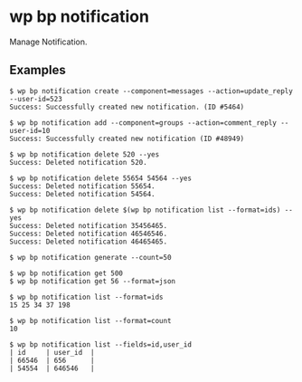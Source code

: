 #	wp bp notification

Manage Notification.

## Examples

	$ wp bp notification create --component=messages --action=update_reply --user-id=523
	Success: Successfully created new notification. (ID #5464)
	
	$ wp bp notification add --component=groups --action=comment_reply --user-id=10
	Success: Successfully created new notification (ID #48949)
	
	$ wp bp notification delete 520 --yes
	Success: Deleted notification 520.
	
	$ wp bp notification delete 55654 54564 --yes
	Success: Deleted notification 55654.
	Success: Deleted notification 54564.
	
	$ wp bp notification delete $(wp bp notification list --format=ids) --yes
	Success: Deleted notification 35456465.
	Success: Deleted notification 46546546.
	Success: Deleted notification 46465465.
	
	$ wp bp notification generate --count=50
	
	$ wp bp notification get 500
	$ wp bp notification get 56 --format=json
	
	$ wp bp notification list --format=ids
	15 25 34 37 198
	
	$ wp bp notification list --format=count
	10
	
	$ wp bp notification list --fields=id,user_id
	| id     | user_id  |
	| 66546  | 656      |
	| 54554  | 646546   |
